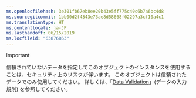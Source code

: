 ```yaml
---
ms.openlocfilehash: 3e301fb67eb8ee20b43e5ff775c40c6b7a6bc4d8
ms.sourcegitcommit: 1bb00d2f4343e73ae8d58668f02297a3cf10a4c1
ms.translationtype: HT
ms.contentlocale: ja-JP
ms.lasthandoff: 06/15/2019
ms.locfileid: "63876863"
---
```

> [!IMPORTANT]
> 信頼されていないデータを指定してこのオブジェクトのインスタンスを使用することは、セキュリティ上のリスクが伴います。 このオブジェクトは信頼されたデータでのみ使用してください。 詳しくは、「[Data Validation](https://www.owasp.org/index.php/Data_Validation)」(データの入力規則) を参照してください。